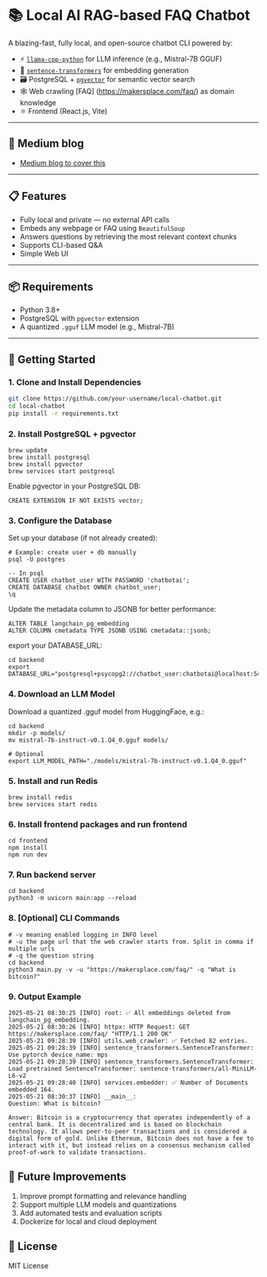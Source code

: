 # 📚 Local AI RAG-based FAQ Chatbot

A blazing-fast, fully local, and open-source chatbot CLI powered by:

- ⚡ [`llama-cpp-python`](https://github.com/abetlen/llama-cpp-python) for LLM inference (e.g., Mistral-7B GGUF)
- 🧠 [`sentence-transformers`](https://www.sbert.net/) for embedding generation
- 🗃️ PostgreSQL + [`pgvector`](https://github.com/pgvector/pgvector) for semantic vector search
- 🕸️ Web crawling [FAQ] (https://makersplace.com/faq/) as domain knowledge
- ⚛️ Frontend (React.js, Vite)

---

## 🧩 Medium blog
- [Medium blog to cover this](https://medium.com/@chongyao.robin/transform-a-static-faq-page-into-a-rag-based-ai-chatbot-458febe8ebcb)

---

## 📋 Features

- Fully local and private — no external API calls
- Embeds any webpage or FAQ using `BeautifulSoup`
- Answers questions by retrieving the most relevant context chunks
- Supports CLI-based Q&A
- Simple Web UI

---

## 📦 Requirements

- Python 3.8+
- PostgreSQL with `pgvector` extension
- A quantized `.gguf` LLM model (e.g., Mistral-7B)

---

## 🚀 Getting Started

### 1. Clone and Install Dependencies

```bash
git clone https://github.com/your-username/local-chatbot.git
cd local-chatbot
pip install -r requirements.txt
```

### 2. Install PostgreSQL + pgvector
```
brew update
brew install postgresql
brew install pgvector
brew services start postgresql
```

Enable pgvector in your PostgreSQL DB:
```
CREATE EXTENSION IF NOT EXISTS vector;
```

### 3. Configure the Database
Set up your database (if not already created):
```
# Example: create user + db manually
psql -U postgres

-- In psql
CREATE USER chatbot_user WITH PASSWORD 'chatbotai';
CREATE DATABASE chatbot OWNER chatbot_user;
\q
```

Update the metadata column to JSONB for better performance:
```
ALTER TABLE langchain_pg_embedding
ALTER COLUMN cmetadata TYPE JSONB USING cmetadata::jsonb;
```

export your DATABASE_URL:
```
cd backend
export DATABASE_URL="postgresql+psycopg2://chatbot_user:chatbotai@localhost:5432/chatbot"
```

### 4. Download an LLM Model
Download a quantized .gguf model from HuggingFace, e.g.:
```
cd backend
mkdir -p models/
mv mistral-7b-instruct-v0.1.Q4_0.gguf models/

# Optional
export LLM_MODEL_PATH="./models/mistral-7b-instruct-v0.1.Q4_0.gguf"
```

### 5. Install and run Redis
```
brew install redis
brew services start redis
```

### 6. Install frontend packages and run frontend
```
cd frontend
npm install
npm run dev
```

### 7. Run backend server
```
cd backend
python3 -m uvicorn main:app --reload
```

### 8. [Optional] CLI Commands
```
# -v meaning enabled logging in INFO level
# -u the page url that the web crawler starts from. Split in comma if multiple urls
# -q the question string
cd backend
python3 main.py -v -u "https://makersplace.com/faq/" -q "What is bitcoin?"
```

### 9. Output Example
```
2025-05-21 08:30:25 [INFO] root: ✅ All embeddings deleted from langchain_pg_embedding.
2025-05-21 08:30:26 [INFO] httpx: HTTP Request: GET https://makersplace.com/faq/ "HTTP/1.1 200 OK"
2025-05-21 09:28:39 [INFO] utils.web_crawler: ✅ Fetched 82 entries.
2025-05-21 09:28:39 [INFO] sentence_transformers.SentenceTransformer: Use pytorch device_name: mps
2025-05-21 09:28:39 [INFO] sentence_transformers.SentenceTransformer: Load pretrained SentenceTransformer: sentence-transformers/all-MiniLM-L6-v2
2025-05-21 09:28:40 [INFO] services.embedder: ✅ Number of Documents embedded 164.
2025-05-21 08:30:37 [INFO] __main__: 
Question: What is bitcoin? 

Answer: Bitcoin is a cryptocurrency that operates independently of a central bank. It is decentralized and is based on blockchain technology. It allows peer-to-peer transactions and is considered a digital form of gold. Unlike Ethereum, Bitcoin does not have a fee to interact with it, but instead relies on a consensus mechanism called proof-of-work to validate transactions.
```

## 🔮 Future Improvements
1. Improve prompt formatting and relevance handling
2. Support multiple LLM models and quantizations
3. Add automated tests and evaluation scripts
4. Dockerize for local and cloud deployment


## 📝 License
MIT License
